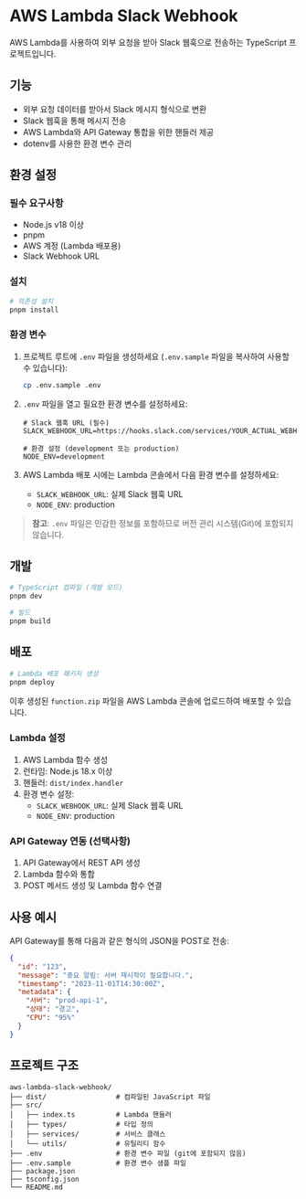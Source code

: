 # AWS Lambda Slack Webhook

AWS Lambda를 사용하여 외부 요청을 받아 Slack 웹훅으로 전송하는 TypeScript 프로젝트입니다.

## 기능

- 외부 요청 데이터를 받아서 Slack 메시지 형식으로 변환
- Slack 웹훅을 통해 메시지 전송
- AWS Lambda와 API Gateway 통합을 위한 핸들러 제공
- dotenv를 사용한 환경 변수 관리

## 환경 설정

### 필수 요구사항

- Node.js v18 이상
- pnpm
- AWS 계정 (Lambda 배포용)
- Slack Webhook URL

### 설치

```bash
# 의존성 설치
pnpm install
```

### 환경 변수

1. 프로젝트 루트에 `.env` 파일을 생성하세요 (`.env.sample` 파일을 복사하여 사용할 수 있습니다):

   ```bash
   cp .env.sample .env
   ```

2. `.env` 파일을 열고 필요한 환경 변수를 설정하세요:

   ```
   # Slack 웹훅 URL (필수)
   SLACK_WEBHOOK_URL=https://hooks.slack.com/services/YOUR_ACTUAL_WEBHOOK_URL

   # 환경 설정 (development 또는 production)
   NODE_ENV=development
   ```

3. AWS Lambda 배포 시에는 Lambda 콘솔에서 다음 환경 변수를 설정하세요:
   - `SLACK_WEBHOOK_URL`: 실제 Slack 웹훅 URL
   - `NODE_ENV`: production

> **참고**: `.env` 파일은 민감한 정보를 포함하므로 버전 관리 시스템(Git)에 포함되지 않습니다.

## 개발

```bash
# TypeScript 컴파일 (개발 모드)
pnpm dev

# 빌드
pnpm build
```

## 배포

```bash
# Lambda 배포 패키지 생성
pnpm deploy
```

이후 생성된 `function.zip` 파일을 AWS Lambda 콘솔에 업로드하여 배포할 수 있습니다.

### Lambda 설정

1. AWS Lambda 함수 생성
2. 런타임: Node.js 18.x 이상
3. 핸들러: `dist/index.handler`
4. 환경 변수 설정:
   - `SLACK_WEBHOOK_URL`: 실제 Slack 웹훅 URL
   - `NODE_ENV`: production

### API Gateway 연동 (선택사항)

1. API Gateway에서 REST API 생성
2. Lambda 함수와 통합
3. POST 메서드 생성 및 Lambda 함수 연결

## 사용 예시

API Gateway를 통해 다음과 같은 형식의 JSON을 POST로 전송:

```json
{
  "id": "123",
  "message": "중요 알림: 서버 재시작이 필요합니다.",
  "timestamp": "2023-11-01T14:30:00Z",
  "metadata": {
    "서버": "prod-api-1",
    "상태": "경고",
    "CPU": "95%"
  }
}
```

## 프로젝트 구조

```
aws-lambda-slack-webhook/
├── dist/                 # 컴파일된 JavaScript 파일
├── src/
│   ├── index.ts          # Lambda 핸들러
│   ├── types/            # 타입 정의
│   ├── services/         # 서비스 클래스
│   └── utils/            # 유틸리티 함수
├── .env                  # 환경 변수 파일 (git에 포함되지 않음)
├── .env.sample           # 환경 변수 샘플 파일
├── package.json
├── tsconfig.json
└── README.md
```
